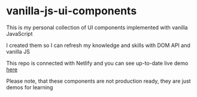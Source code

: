 # vanilla-js-ui-components

This is my personal collection of UI components implemented with vanilla JavaScript

I created them so I can refresh my knowledge and skills with DOM API and vanilla JS

This repo is connected with Netlify and you can see up-to-date live demo [here](https://gallant-rosalind-e1ab85.netlify.app/)

Please note, that these components are not production ready, they are just demos for learning
